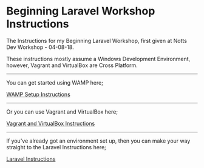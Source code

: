 # Beginning Laravel Workshop Instructions

The Instructions for my Beginning Laravel Workshop, first given at Notts Dev Workshop - 04-08-18.

These instructions mostly assume a Windows Development Environment, however, Vagrant and VirtualBox are Cross Platform.

---

You can get started using WAMP here;

[WAMP Setup Instructions](SetupInstructions/WAMP/wamp-1.md)

---

Or you can use Vagrant and VirtualBox here;

[Vagrant and VirtualBox Instructions](SetupInstructions/Vagrant/vagrant-1.md)

---

If you've already got an environment set up, then you can make your way straight to the Laravel Instructions here;

[Laravel Instructions](Laravel/laravel-1.md)